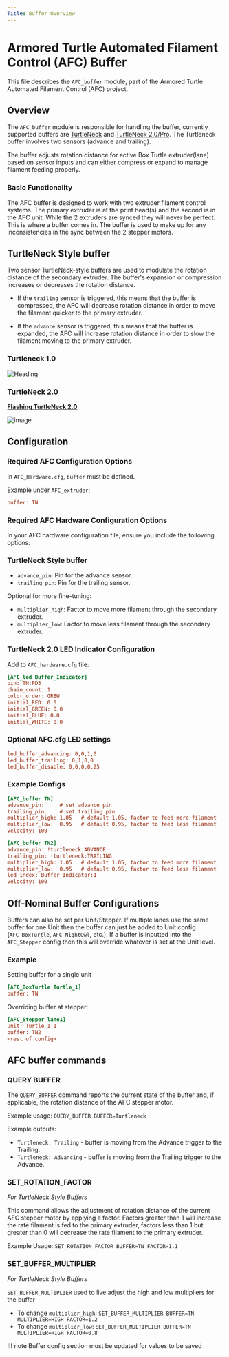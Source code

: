 ```yaml
---
Title: Buffer Overview
---
```


# Armored Turtle Automated Filament Control (AFC) Buffer

This file describes the `AFC_buffer` module, part of the Armored Turtle Automated Filament Control (AFC) project.

## Overview

The `AFC_buffer` module is responsible for handling the buffer, currently supported buffers are 
[TurtleNeck](https://github.com/ArmoredTurtle/TurtleNeck) and [TurtleNeck 2.0/Pro](https://github.com/ArmoredTurtle/TurtleNeck2.0). 
The Turtleneck buffer involves two sensors (advance and trailing).

The buffer adjusts rotation distance for active Box Turtle extruder(lane) based on sensor inputs and can either 
compress or expand to manage filament feeding properly.


### Basic Functionality

The AFC buffer is designed to work with two extruder filament control systems. The primary extruder is at the print 
head(s) and the second is in the AFC unit. While the 2 extruders are synced they will never be perfect. This is where 
a buffer comes in. The buffer is used to make up for any inconsistencies in the sync between the 2 stepper motors.

## TurtleNeck Style buffer

Two sensor TurtleNeck-style buffers are used to modulate the rotation distance of the secondary extruder. 
The buffer's expansion or compression increases or decreases the rotation distance. 

* If the `trailing` sensor is triggered, this means that the buffer is compressed, the AFC will decrease rotation 
distance in order to move the filament quicker to the primary extruder. 

* If the `advance` sensor is triggered, this means that the buffer is expanded, the AFC will increase rotation 
distance in order to slow the filament moving to the primary extruder.

### Turtleneck 1.0

![Heading](../assets/images/turtleneck.png)


### TurtleNeck 2.0

[__Flashing TurtleNeck 2.0__](https://github.com/ArmoredTurtle/TurtleNeck2.0/blob/main/Flashing/README.md)

![image](../assets/images/turtleneckv2.png)

## Configuration

### Required AFC Configuration Options

In `AFC_Hardware.cfg`, `buffer` must be defined. 

Example under `AFC_extruder`:
```cfg
buffer: TN
```

### Required AFC Hardware Configuration Options

In your AFC hardware configuration file, ensure you include the following options:

### TurtleNeck Style buffer

- `advance_pin`: Pin for the advance sensor.
- `trailing_pin`: Pin for the trailing sensor.

Optional for more fine-tuning:

- `multiplier_high`: Factor to move more filament through the secondary extruder.
- `multiplier_low`: Factor to move less filament through the secondary extruder.

### TurtleNeck 2.0 LED Indicator Configuration

Add to `AFC_hardware.cfg` file:

```cfg
[AFC_led Buffer_Indicator]
pin: TN:PD3
chain_count: 1
color_order: GRBW
initial_RED: 0.0
initial_GREEN: 0.0
initial_BLUE: 0.0
initial_WHITE: 0.0
```

### Optional AFC.cfg LED settings

```cfg
led_buffer_advancing: 0,0,1,0
led_buffer_trailing: 0,1,0,0
led_buffer_disable: 0,0,0,0.25
```

### Example Configs

```cfg
[AFC_buffer TN]
advance_pin:     # set advance pin
trailing_pin:    # set trailing pin
multiplier_high: 1.05   # default 1.05, factor to feed more filament
multiplier_low:  0.95   # default 0.95, factor to feed less filament
velocity: 100

[AFC_buffer TN2]
advance_pin: !turtleneck:ADVANCE
trailing_pin: !turtleneck:TRAILING
multiplier_high: 1.05   # default 1.05, factor to feed more filament
multiplier_low:  0.95   # default 0.95, factor to feed less filament
led_index: Buffer_Indicator:1
velocity: 100

```

## Off-Nominal Buffer Configurations
Buffers can also be set per Unit/Stepper. If multiple lanes use the same buffer for one Unit then the buffer can just 
be added to Unit config (`AFC_BoxTurtle`, `AFC_NightOwl`, etc.). If a buffer is inputted into the `AFC_Stepper` 
config then this will override whatever is set at the Unit level.

### Example

Setting buffer for a single unit
```cfg
[AFC_BoxTurtle Turtle_1]
buffer: TN
```
Overriding buffer at stepper:
```cfg
[AFC_Stepper lane1]
unit: Turtle_1:1
buffer: TN2
<rest of config>
```

## AFC buffer commands

### QUERY BUFFER

The `QUERY_BUFFER` command reports the current state of the buffer and, if applicable, the rotation distance 
of the AFC stepper motor. 

Example usage:
`QUERY_BUFFER BUFFER=Turtleneck`

Example outputs:

- `Turtleneck: Trailing` - buffer is moving from the Advance trigger to the Trailing.
- `Turtleneck: Advancing` - buffer is moving from the Trailing trigger to the Advance. 

### SET_ROTATION_FACTOR
_For TurtleNeck Style Buffers_

This command allows the adjustment of rotation distance of the current AFC stepper motor by applying a factor. Factors 
greater than 1 will increase the rate filament is fed to the primary extruder, factors less than 1 but greater than 0 
will decrease the rate filament to the primary extruder.

Example Usage:
`SET_ROTATION_FACTOR BUFFER=TN FACTOR=1.1`

### SET_BUFFER_MULTIPLIER
_For TurtleNeck Style Buffers_

`SET_BUFFER_MULTIPLIER` used to live adjust the high and low multipliers for the buffer
- To change `multiplier_high`: `SET_BUFFER_MULTIPLIER BUFFER=TN MULTIPLIER=HIGH FACTOR=1.2`
- To change `multiplier_low`: `SET_BUFFER_MULTIPLIER BUFFER=TN MULTIPLIER=HIGH FACTOR=0.8`
    
!!! note
    Buffer config section must be updated for values to be saved
